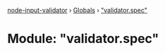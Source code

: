 [node-input-validator](../README.md) › [Globals](../globals.md) › ["validator.spec"](_validator_spec_.md)

# Module: "validator.spec"


